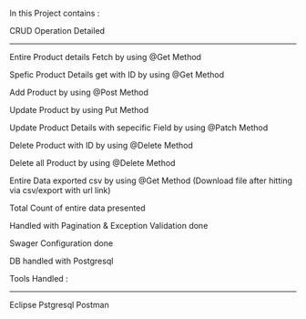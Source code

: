 In this Project contains :

CRUD Operation Detailed
***********************************************************
Entire Product details Fetch by using @Get Method

Spefic Product Details get with ID  by using @Get Method 

Add Product by using  @Post Method

Update Product by using Put Method

Update Product Details with sepecific Field by using @Patch Method 

Delete Product with ID by using @Delete Method

Delete all Product by using @Delete Method 

Entire Data exported csv by using @Get Method (Download file after hitting via  csv/export with url link)

Total Count of entire data presented 

Handled with Pagination & Exception Validation done

Swager Configuration done

DB handled with Postgresql

Tools Handled : 
********************************************************
Eclipse 
Pstgresql
Postman


